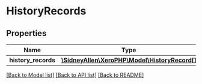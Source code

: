 # HistoryRecords

## Properties
Name | Type | Description | Notes
------------ | ------------- | ------------- | -------------
**history_records** | [**\SidneyAllen\XeroPHP\Model\HistoryRecord[]**](HistoryRecord.md) |  | [optional] 

[[Back to Model list]](../README.md#documentation-for-models) [[Back to API list]](../README.md#documentation-for-api-endpoints) [[Back to README]](../README.md)


